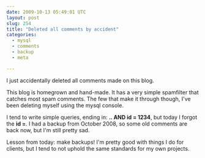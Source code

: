 ```yaml
---
date: 2009-10-13 05:49:01 UTC
layout: post
slug: 254
title: "Deleted all comments by accident"
categories:
  - mysql
  - comments
  - backup
  - meta

---
```

<p>I just accidentally deleted all comments made on this blog.</p>

<p>This blog is homegrown and hand-made. It has a very simple spamfilter that catches most spam comments. The few that make it through though, I've been deleting myself using the mysql console.</p>

<p>I tend to write simple queries, ending in: <strong>.. AND id = 1234</strong>, but today I forgot the <strong>id =</strong>. I had a backup from October 2008, so some old comments are back now, but I'm still pretty sad.</p>

<p>Lesson from today: make backups! I'm pretty good with things I do for clients, but I tend to not uphold the same standards for my own projects.</p>

